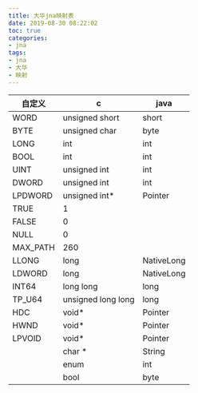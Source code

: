 ```yaml
---
title: 大华jna映射表
date: 2019-08-30 08:22:02
toc: true
categories:
- jna
tags:
- jna
- 大华
- 映射
---
```


|自定义|c|java
|-|-|-|
|WORD|unsigned short|short
|BYTE|unsigned char|byte
|LONG|int|int
|BOOL|int|int
|UINT|unsigned int|int
|DWORD|unsigned int|int
|LPDWORD|unsigned int*|Pointer
|TRUE|1|
|FALSE|0|
|NULL|0|
|MAX_PATH|260|
|LLONG|long|NativeLong
|LDWORD|long|NativeLong
|INT64|long long|long
|TP_U64|unsigned long long|long
|HDC|void*|Pointer
|HWND|void*|Pointer
|LPVOID|void*|Pointer
| |char *|String
| |enum|int
| |bool|byte